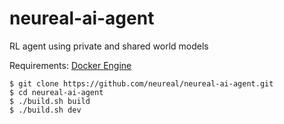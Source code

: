 # neureal-ai-agent
RL agent using private and shared world models

Requirements:
[Docker Engine](https://docs.docker.com/engine/install/)

```
$ git clone https://github.com/neureal/neureal-ai-agent.git
$ cd neureal-ai-agent
$ ./build.sh build
$ ./build.sh dev
```
